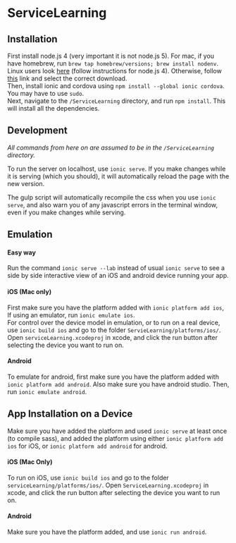 # ServiceLearning

## Installation
First install node.js 4 (very important it is not node.js 5). For mac, if you have homebrew, run `brew tap homebrew/versions; brew install nodenv`. Linux users look [here](https://nodejs.org/en/download/package-manager/ "Linux NodeJS install") (follow instructions for node.js 4). Otherwise, follow [this](https://nodejs.org/en/download/ "NodeJS install") link and select the correct download.  
Then, install ionic and cordova using `npm install --global ionic cordova`. You may have to use `sudo`.  
Next, navigate to the `/ServiceLearning` directory, and run `npm install`. This will install all the dependencies.  

## Development
_All commands from here on are assumed to be in the `/ServiceLearning` directory._  

To run the server on localhost, use `ionic serve`. If you make changes while it is serving (which you should), it will automatically reload the page with the new version.  

The gulp script will automatically recompile the css when you use `ionic serve`, and also warn you of any javascript errors in the terminal window, even if you make changes while serving.  

## Emulation

#### Easy way
Run the command `ionic serve --lab` instead of usual `ionic serve` to see a side by side interactive view of an iOS and android device running your app.  

#### iOS (Mac only)
First make sure you have the platform added with `ionic platform add ios`,  
If using an emulator, run `ionic emulate ios`.  
For control over the device model in emulation, or to run on a real device, use `ionic build ios` and go to the folder `ServieLearning/platforms/ios/`. Open `serviceLearning.xcodeproj` in xcode, and click the run button after selecting the device you want to run on.

#### Android
To emulate for android, first make sure you have the platform added with `ionic platform add android`. Also make sure you have android studio. Then, run `ionic emulate android`.

## App Installation on a Device
Make sure you have added the platform and used `ionic serve` at least once (to compile sass), and added the platform using either `ionic platform add ios` for iOS, or `ionic platform add android` for android.

#### iOS (Mac Only)
To run on iOS, use `ionic build ios` and go to the folder `serviceLearning/platforms/ios/`. Open `ServiceLearning.xcodeproj` in xcode, and click the run button after selecting the device you want to run on.
#### Android
Make sure you have the platform added, and use `ionic run android`.
